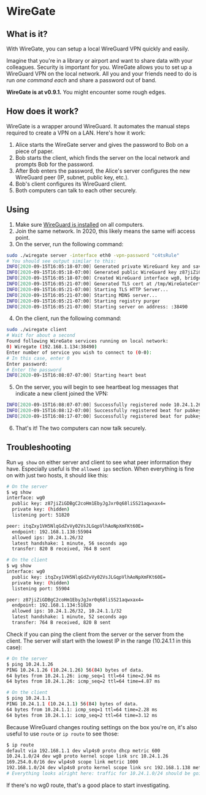 # WireGate

## What is it?

With WireGate, you can setup a local WireGuard VPN quickly and easily.

Imagine that you're in a library or airport and want to share data with your colleagues. Security is important for you. WireGate allows you to set up a WireGuard VPN on the local network. All you and your friends need to do is run _one command each_ and share a password out of band.

**WireGate is at v0.9.1.** You might encounter some rough edges.

## How does it work?

WireGate is a wrapper around WireGuard. It automates the manual steps required to create a VPN on a LAN. Here's how it work:

1. Alice starts the WireGate server and gives the password to Bob on a piece of paper.
2. Bob starts the client, which finds the server on the local network and prompts Bob for the password.
3. After Bob enters the password, the Alice's server configures the new WireGuard peer (IP, subnet, public key, etc.).
4. Bob's client configures its WireGuard client.
5. Both computers can talk to each other securely.

## Using

1. Make sure [WireGuard is installed][0] on all computers.
2. Join the same network. In 2020, this likely means the same wifi access point.
3. On the server, run the following command:

```bash
sudo ./wiregate server -interface eth0 -vpn-password "c4tsRule"
# You should see output similar to this:
INFO[2020-09-15T16:05:18-07:00] Generated private WireGuard key and saved to /tmp/WireGatePrivateKey825961041 
INFO[2020-09-15T16:05:18-07:00] Generated public WireGuard key z87jiZiGDBgC2coHm1EbyJgJxr0q68liSS21aqwxax4= 
INFO[2020-09-15T16:05:18-07:00] Created WireGuard interface wg0, bridged to eth0, and started WireGuard server on 192.168.1.134:51820 
INFO[2020-09-15T16:05:21-07:00] Generated TLS cert at /tmp/WireGateCert.pem733823868 and key at /tmp/WireGatePemKey172175531/key.pem 
INFO[2020-09-15T16:05:21-07:00] Starting TLS HTTP Server...                  
INFO[2020-09-15T16:05:21-07:00] Starting MDNS server...                      
INFO[2020-09-15T16:05:21-07:00] Starting registry purger                     
INFO[2020-09-15T16:05:21-07:00] Starting server on address: :38490
```

4. On the client, run the following command:

```bash
sudo ./wiregate client
# Wait for about a second
Found following WireGate services running on local network:
0) Wiregate (192.168.1.134:38490)
Enter number of service you wish to connect to (0-0):
# In this case, enter 0
Enter password:
# Enter the password
INFO[2020-09-15T16:08:07-07:00] Starting heart beat
```

5. On the server, you will begin to see heartbeat log messages that indicate a new client joined the VPN:

```bash
INFO[2020-09-15T16:08:07-07:00] Successfully registered node 10.24.1.26/24 with pubkey itqZxy1VH5NlqGdZvVy02VsJLGqpVlhAoNpXmFKt60E= as requested by 192.168.1.138:56054 
INFO[2020-09-15T16:08:12-07:00] Successfully registered beat for pubkey itqZxy1VH5NlqGdZvVy02VsJLGqpVlhAoNpXmFKt60E= request by 192.168.1.138:56054 
INFO[2020-09-15T16:08:17-07:00] Successfully registered beat for pubkey itqZxy1VH5NlqGdZvVy02VsJLGqpVlhAoNpXmFKt60E= request by 192.168.1.138:56054
```

6. That's it! The two computers can now talk securely.

## Troubleshooting

Run `wg show` on either server and client to see what peer information they have. Especially useful is the `allowed ips` section. When everything is fine on with just two hosts, it should like this:

```bash
# On the server
$ wg show
interface: wg0
  public key: z87jiZiGDBgC2coHm1EbyJgJxr0q68liSS21aqwxax4=
  private key: (hidden)
  listening port: 51820

peer: itqZxy1VH5NlqGdZvVy02VsJLGqpVlhAoNpXmFKt60E=
  endpoint: 192.168.1.138:55904
  allowed ips: 10.24.1.26/32
  latest handshake: 1 minute, 56 seconds ago
  transfer: 820 B received, 764 B sent
```

```bash
# On the client
$ wg show
interface: wg0
  public key: itqZxy1VH5NlqGdZvVy02VsJLGqpVlhAoNpXmFKt60E=
  private key: (hidden)
  listening port: 55904

peer: z87jiZiGDBgC2coHm1EbyJgJxr0q68liSS21aqwxax4=
  endpoint: 192.168.1.134:51820
  allowed ips: 10.24.1.26/32, 10.24.1.1/32
  latest handshake: 1 minute, 52 seconds ago
  transfer: 764 B received, 820 B sent
```

Check if you can ping the client from the server or the server from the client. The server will start with the lowest IP in the range (10.24.1.1 in this case):

```bash
# On the server
$ ping 10.24.1.26
PING 10.24.1.26 (10.24.1.26) 56(84) bytes of data.
64 bytes from 10.24.1.26: icmp_seq=1 ttl=64 time=2.94 ms
64 bytes from 10.24.1.26: icmp_seq=2 ttl=64 time=4.87 ms
```

```bash
# On the client
$ ping 10.24.1.1
PING 10.24.1.1 (10.24.1.1) 56(84) bytes of data.
64 bytes from 10.24.1.1: icmp_seq=1 ttl=64 time=2.28 ms
64 bytes from 10.24.1.1: icmp_seq=2 ttl=64 time=3.12 ms
```


Because WireGuard changes routing settings on the box you're on, it's also useful to use `route` or `ip route` to see those:

```bash
$ ip route
default via 192.168.1.1 dev wlp4s0 proto dhcp metric 600 
10.24.1.0/24 dev wg0 proto kernel scope link src 10.24.1.26 
169.254.0.0/16 dev wlp4s0 scope link metric 1000 
192.168.1.0/24 dev wlp4s0 proto kernel scope link src 192.168.1.138 metric 600
# Everything looks alright here: traffic for 10.24.1.0/24 should be going out the wg0 interface
```

If there's no wg0 route, that's a good place to start investigating.


[0]: https://www.wireguard.com/
